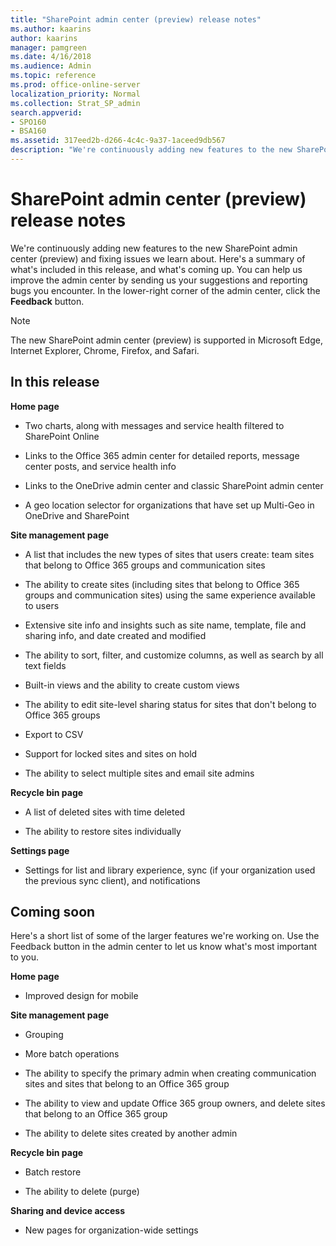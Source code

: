 ```yaml
---
title: "SharePoint admin center (preview) release notes"
ms.author: kaarins
author: kaarins
manager: pamgreen
ms.date: 4/16/2018
ms.audience: Admin
ms.topic: reference
ms.prod: office-online-server
localization_priority: Normal
ms.collection: Strat_SP_admin
search.appverid:
- SPO160
- BSA160
ms.assetid: 317eed2b-d266-4c4c-9a37-1aceed9db567
description: "We're continuously adding new features to the new SharePoint admin center (preview) and fixing issues we learn about. Here's a summary of what's included in this release, and what's coming up. You can help us improve the admin center by sending us your suggestions and reporting bugs you encounter. In the lower-right corner of the admin center, click the Feedback button."
---
```


# SharePoint admin center (preview) release notes

We're continuously adding new features to the new SharePoint admin center (preview) and fixing issues we learn about. Here's a summary of what's included in this release, and what's coming up. You can help us improve the admin center by sending us your suggestions and reporting bugs you encounter. In the lower-right corner of the admin center, click the **Feedback** button. 
  
> [!NOTE]
> The new SharePoint admin center (preview) is supported in Microsoft Edge, Internet Explorer, Chrome, Firefox, and Safari. 
  
## In this release

 **Home page**
  
- Two charts, along with messages and service health filtered to SharePoint Online
    
- Links to the Office 365 admin center for detailed reports, message center posts, and service health info
    
- Links to the OneDrive admin center and classic SharePoint admin center
    
- A geo location selector for organizations that have set up Multi-Geo in OneDrive and SharePoint
    
 **Site management page**
  
- A list that includes the new types of sites that users create: team sites that belong to Office 365 groups and communication sites
    
- The ability to create sites (including sites that belong to Office 365 groups and communication sites) using the same experience available to users
    
- Extensive site info and insights such as site name, template, file and sharing info, and date created and modified
    
- The ability to sort, filter, and customize columns, as well as search by all text fields
    
- Built-in views and the ability to create custom views
    
- The ability to edit site-level sharing status for sites that don't belong to Office 365 groups
    
- Export to CSV
    
- Support for locked sites and sites on hold
    
- The ability to select multiple sites and email site admins
    
 **Recycle bin page**
  
- A list of deleted sites with time deleted
    
- The ability to restore sites individually
    
 **Settings page**
  
- Settings for list and library experience, sync (if your organization used the previous sync client), and notifications
    
## Coming soon

Here's a short list of some of the larger features we're working on. Use the Feedback button in the admin center to let us know what's most important to you.
  
 **Home page**
  
- Improved design for mobile
    
 **Site management page**
  
- Grouping
    
- More batch operations
    
- The ability to specify the primary admin when creating communication sites and sites that belong to an Office 365 group
    
- The ability to view and update Office 365 group owners, and delete sites that belong to an Office 365 group
    
- The ability to delete sites created by another admin
    
 **Recycle bin page**
  
- Batch restore
    
- The ability to delete (purge)
    
 **Sharing and device access**
  
- New pages for organization-wide settings
    

